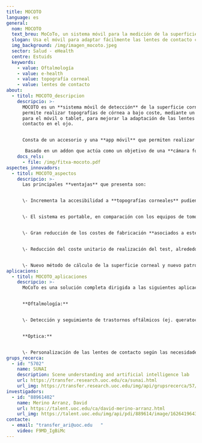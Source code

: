 ```yaml
---
title: MOCOTO
language: es
general:
  nom: MOCOTO
  text_breu: MoCoTo, un sistema móvil para la medición de la superficie corneal.
  slogan: Usa el móvil para adaptar fácilmente las lentes de contacto con MoCoTo
  img_background: /img/imagen_mocoto.jpeg
  sector: Salud - eHealth
  centre: Estuids
  keywords:
    - value: Oftalmología
    - value: e-health
    - value: topografía corneal
    - value: lentes de contacto
about:
  - titol: MOCOTO_descripcion
    descripcio: >-
      MOCOTO es un **sistema móvil de detección** de la superficie corneal que
      permite realizar topografías de córnea a bajo coste, mediante un accesorio
      para el móvil o tablet, para mejorar la adaptación de las lentes de
      contacto en el ojo. 


      Consta de un accesorio y una **app móvil** que permiten realizar un estudio de la forma de la córnea, herramienta indispensable para un buen ajuste de las lentes de contacto.

       Basado en un addon que actúa como un objetivo de una **cámara fotográfica**, este proyecta una iluminación específica sobre la superficie ocular y la aplicación móvil MOCOTO adquiere una fotografía de esta.
    docs_rels:
      - file: /img/fitxa-mocoto.pdf
aspectes_innovadors:
  - titol: MOCOTO_aspectos
    descripcio: >-
      Las principales **ventajas** que presenta son:


      \- Incrementa la accesibilidad a **topografías corneales** pudiendo incorporarlas como test de salud visual habitual.


      \- El sistema es portable, en comparación con los equipos de tomografía corneal del mercado. 


      \- Gran reducción de los costes de fabricación **asociados a este tipo de equipamiento**. 


      \- Reducción del coste unitario de realización del test, alrededor de 200 €, en comparación con el coste de los topógrafos corneales actuales, que supera los 3.000 €. 


      \- Nuevo método de cálculo de la superficie corneal y nuevo patrón de **iluminación ocular** que mejora el alineamiento con cámara-ojo, disminuye el tiempo de cálculo para la obtención de resultados y facilita el cambio de resolución de la prueba.
aplicacions:
  - titol: MOCOTO_aplicaciones
    descripcio: >-
      MoCoTo es una solución completa dirigida a las siguientes aplicaciones: 


      **Oftalmología:** 


      \- Detección y seguimiento de trastornos oftálmicos (ej. queratocono). 


      **Optica:** 


      \- Personalización de las lentes de contacto según las necesidades de cada persona.
grups_recerca:
  - id: "5702"
    name: SUNAI
    description: Scene understanding and artificial intelligence lab
    url: https://transfer.research.uoc.edu/ca/sunai.html
    url_img: https://transfer.research.uoc.edu/img/api/grupsrecerca/57/image/1594206271178
investigadors:
  - id: "88961402"
    name: Merino Arranz, David
    url: https://talent.uoc.edu/ca/david-merino-arranz.html
    url_img: https://talent.uoc.edu/img/api/pdi/889614/image/1626419643829
contacte:
  - email: "transfer_ari@uoc.edu   "
    video: F9MD_IgBiMc
---
```

